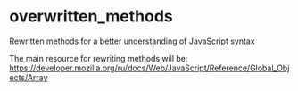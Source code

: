 # overwritten_methods
Rewritten methods for a better understanding of JavaScript syntax

The main resource for rewriting methods will be:
https://developer.mozilla.org/ru/docs/Web/JavaScript/Reference/Global_Objects/Array
